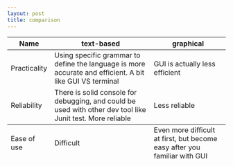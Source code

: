```yaml
---
layout: post
title: comparison
---
```


<table>
  <thead>
    <tr>
      <th>Name</th>
      <th>text-based</th>
      <th>graphical</th>
    </tr>
  </thead>
  <tfoot>
    <tr>
      <td>Ease of use</td>
      <td>Difficult</td>
      <td>Even more difficult at first, but become easy after you familiar with GUI</td>
    </tr>
  </tfoot>
  <tbody>
    <tr>
      <td>Practicality</td>
      <td>Using specific grammar to define the language is more accurate and efficient. A bit like GUI VS terminal</td>
      <td>GUI is actually less efficient</td>
    </tr>
    <tr>
      <td>Reliability</td>
      <td>There is solid console for debugging, and could be used with other dev tool like Junit test. More reliable</td>
      <td>Less reliable</td>
    </tr>
  </tbody>
</table>
